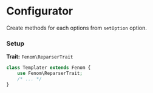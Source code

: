 Configurator
============

Create methods for each options from `setOption` option.

### Setup

**Trait:** `Fenom\ReparserTrait`

```php
class Templater extends Fenom {
    use Fenom\ReparserTrait;
    /* ... */
}
```